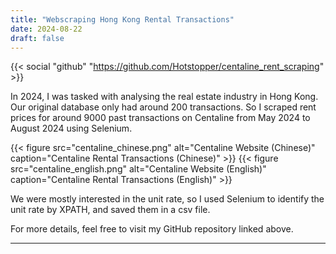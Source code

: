 ```yaml
---
title: "Webscraping Hong Kong Rental Transactions"
date: 2024-08-22
draft: false
---
```

{{< social "github" "https://github.com/Hotstopper/centaline_rent_scraping" >}}

In 2024, I was tasked with analysing the real estate industry in Hong Kong. Our original database only had around 200 transactions. So I scraped rent prices for around 9000 past transactions on Centaline from May 2024 to August 2024 using Selenium. 

{{< figure src="centaline_chinese.png" alt="Centaline Website (Chinese)" caption="Centaline Rental Transactions (Chinese)" >}}
{{< figure src="centaline_english.png" alt="Centaline Website (English)" caption="Centaline Rental Transactions (English)" >}}

We were mostly interested in the unit rate, so I used Selenium to identify the unit rate by XPATH, and saved them in a csv file.

For more details, feel free to visit my GitHub repository linked above.

---